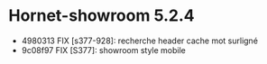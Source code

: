 # Hornet-showroom 5.2.4

- 4980313 FIX [s377-928]: recherche header cache mot surligné
- 9c08f97 FIX [S377]: showroom style mobile